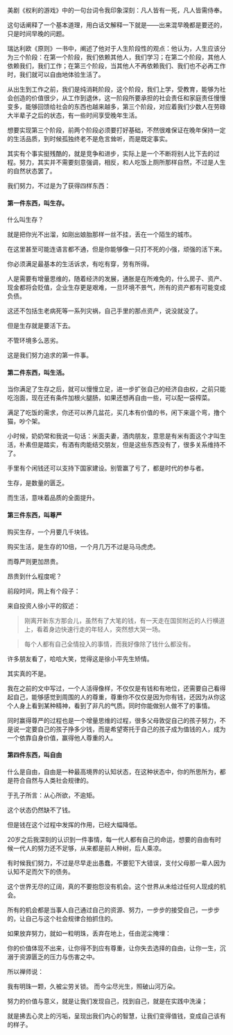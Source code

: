 美剧《权利的游戏》中的一句台词令我印象深刻：凡人皆有一死，凡人皆需侍奉。

这句话阐释了一个基本道理，用白话文解释一下就是——出来混早晚都是要还的，只是时间早晚的问题。

瑞达利欧《原则》一书中，阐述了他对于人生阶段性的观点：他认为，人生应该分为三个阶段：在第一个阶段，我们依赖其他人，我们学习；在第二个阶段，其他人依赖我们，我们工作；在第三个阶段，当其他人不再依赖我们、我们也不必再工作时，我们就可以自由地体验生活了。

从出生到工作之前，我们是纯消耗阶段，这个阶段，我们上学，受教育，能够为社会创造的价值很少，从工作到退休，这一阶段所要承担的社会责任和家庭责任慢慢变多，能够回馈给社会的东西也越来越多，第三个阶段，对应着我们少数人在劳碌大半辈子之后的状态，有一些时间享受晚年生活。

想要实现第三个阶段，前两个阶段必须要打好基础，不然很难保证在晚年保持一定的生活品质，到时候孤独终老不是危言耸听，而是既定事实。

其实有个事实挺残酷的，就是竞争和进步，实际上是一个不断将别人比下去的过程。努力，其实并不需要刻意强调，相反，和人吃饭上厕所那样自然，不过是人生的自然状态罢了。

我们努力，不过是为了获得四样东西：

#### 第一件东西，叫生存。

什么叫生存？

就是把你光不出溜，如刚出娘胎那样一丝不挂，丢在一个陌生的城市。

在这里甚至可能连语言都不通，但是你能够像一只打不死的小强，顽强的活下来。

你必须满足最基本的生活诉求，有吃有穿，劳有所得。

人是需要有增量思维的，随着经济的发展，通胀是在所难免的，什么房子、资产、现金都将会贬值，企业生存更是艰难，一旦环境不景气，所有的资产都有可能变成负债。

这还不包括生老病死等一系列灾祸，自己手里的那点资产，说没就没了。

但是生存就是要活下去。

不管环境多么恶劣。

这是我们努力追求的第一件事。

#### 第二件东西，叫生活。

当你满足了生存之后，就可以慢慢立足，进一步扩张自己的经济自由权，之前只能吃泡面，现在还有条件加根火腿肠，如果还想再自由一些，可以配一袋榨菜。

满足了吃饭的需求，你还可以养几盆花，买几本有价值的书，闲下来遛个弯，撸个猫，吵个架。

小时候，奶奶常和我说一句话：米面夫妻，酒肉朋友，意思是有米有面这个才叫生活，朴素但是踏实，有酒有肉能结交朋友，但是这些东西没有了，很多关系维持不了。

手里有个闲钱还可以支持下国家建设。别管赢了亏了，都是时代的参与者。

生存，是数量的匮乏。

而生活，意味着品质的全面提升。


#### 第三件东西，叫尊严

购买生存，一个月要几千块钱。

购买生活，是生存的10倍，一个月几万不过是马马虎虎。

而尊严则更加昂贵。

昂贵到什么程度呢？

前段时间，网上有个段子：

来自投资人徐小平的叙述：

>刚离开新东方那会儿，虽然有了大笔的钱，有一天走在国贸附近的人行横道上，看着身边快速行走的年轻人，突然想大哭一场。

>每个人都有自己全情投入的事情，而我好像除了钱什么都没有。

许多朋友看了，哈哈大笑，觉得这是徐小平先生矫情。

其实真的不是。

我在之前的文中写过，一个人活得像样，不仅仅是有钱和有地位，还需要自己看得起自己，能够感觉到周围的人的尊重，尊重你不仅仅是因为你有钱，还因为从你这个人身上看到某种精神，看到了非凡的气质。同时你能做别人做不了的事情。

同时赢得尊严的过程也是一个增量思维的过程，很多父母敦促自己的孩子努力，不是说一定要自己的孩子挣多少钱，而是希望寄托于自己的孩子成为值钱的人，成为一个依靠自身价值，赢得他人尊重的人。


#### 第四件东西，叫自由

什么是自由，自由是一种最高境界的认知状态，在这种状态中，你的所思所为，都是符合自然与人类社会规律的。

于孔子所言：从心所欲，不逾矩。

这个状态仍然缺不了钱。

但是钱在这个过程中发挥的作用，已经大幅降低。

20岁之后我深刻的认识到一件事情，每一代人都有自己的命运，想要的自由有时候一代人的努力还不足够，从来都是前人种树，后人乘凉。

有时候我们努力，不过是尽早走出愚蠢，不要犯下大错误，支付父母那一辈人因为认知不足而欠下的债务。

这个世界无尽的辽阔，真的不要抱怨没有机会。这个世界从未给过任何人现成的机会。

所有的机会都是当事人自己通过自己的资源、努力，一步步的接受自己，一步步的，让自己与这个社会规律合拍抓住的。

如果放弃努力，就如一粒明珠，丢弃在地上，任由泥尘掩埋：

你的价值体现不出来，让你得不到应有尊重，让你失去选择的自由，让你一生，沉溺于资源匮乏的压力与伤害之中。

所以禅师说：

我有明珠一颗，久被尘劳关锁。
而今尘尽光生，照破山河万朵。

努力的价值与意义，就是让我们发现自己，找到自己，就是在实践中洗澡；

就是拂去心灵上的污垢，呈现出我们内心的智慧，让我们变得值钱，变成自己该有的样子。









